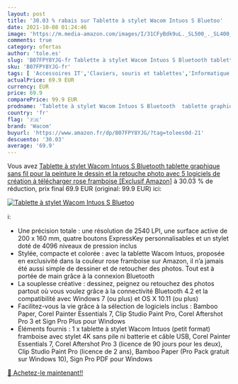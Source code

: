 ```yaml
---
layout: post
title: '30.03 % rabais sur Tablette à stylet Wacom Intuos S Bluetoo'
date: 2021-10-08 01:24:46
image: 'https://m.media-amazon.com/images/I/31CFyBdk9uL._SL500_._SL400_.jpg'
comments: true
category: ofertas
author: 'tole.es'
slug: 'B07FPY8YJG-fr Tablette à stylet Wacom Intuos S Bluetooth tablette...'
sku: 'B07FPY8YJG-fr'
tags: [ 'Accessoires IT','Claviers, souris et tablettes','Informatique','Tablettes graphiques','wacom', ]
actualPrice: 69.9 EUR
currency: EUR
price: 69.9
comparePrice: 99.9 EUR
prodname: 'Tablette à stylet Wacom Intuos S Bluetooth  tablette graphique sans fil pour la peinture  le dessin et la retouche photo avec 5 logiciels de création à télécharger  rose framboise [Exclusif Amazon]'
country: 'fr'
flag: '🇫🇷'
brand: 'Wacom'
buyurl: 'https://www.amazon.fr/dp/B07FPY8YJG/?tag=tolees0d-21'
descuento: '30.03'
average: '69.9'
---
```


Vous avez [Tablette à stylet Wacom Intuos S Bluetooth  tablette graphique sans fil pour la peinture  le dessin et la retouche photo avec 5 logiciels de création à télécharger  rose framboise [Exclusif Amazon]](https://www.amazon.fr/dp/B07FPY8YJG/?tag=tolees0d-21)  à  30.03 % de réduction, prix final  69.9 EUR (original: 99.9 EUR) ici:

[![Tablette à stylet Wacom Intuos S Bluetoo](https://m.media-amazon.com/images/I/31CFyBdk9uL._SL500_._SL400_.jpg)](https://www.amazon.fr/dp/B07FPY8YJG/?tag=tolees0d-21)

ℹ️:

- Une précision totale : une résolution de 2540 LPI, une surface active de 200 x 160 mm, quatre boutons ExpressKey personnalisables et un stylet doté de 4096 niveaux de pression inclus
- Stylée, compacte et colorée : avec la tablette Wacom Intuos, proposée en exclusivité dans la couleur rose framboise sur Amazon, il n’a jamais été aussi simple de dessiner et de retoucher des photos. Tout est à portée de main grâce à la connexion Bluetooth
- La souplesse créative : dessinez, peignez ou retouchez des photos partout où vous voulez grâce à la connectivité Bluetooth 4.2 et la compatibilité avec Windows 7 (ou plus) et OS X 10.11 (ou plus)
- Facilitez-vous la vie grâce à la sélection de logiciels inclus : Bamboo Paper, Corel Painter Essentials 7, Clip Studio Paint Pro, Corel Aftershot Pro 3 et Sign Pro Plus pour Windows
- Éléments fournis : 1 x tablette à stylet Wacom Intuos (petit format) framboise avec stylet 4K sans pile ni batterie et câble USB, Corel Painter Essentials 7, Corel Aftershot Pro 3 (licence de 90 jours pour les deux), Clip Studio Paint Pro (licence de 2 ans), Bamboo Paper (Pro Pack gratuit sur Windows 10), Sign Pro PDF pour Windows

[🛒 Achetez-le maintenant!!](https://www.amazon.fr/dp/B07FPY8YJG/?tag=tolees0d-21)
